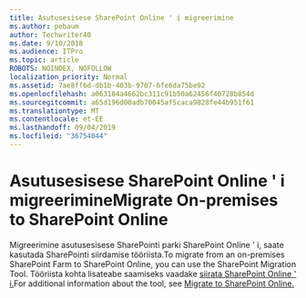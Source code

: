 ```yaml
---
title: Asutusesisese SharePoint Online ' i migreerimine
ms.author: pebaum
author: Techwriter40
ms.date: 9/10/2018
ms.audience: ITPro
ms.topic: article
ROBOTS: NOINDEX, NOFOLLOW
localization_priority: Normal
ms.assetid: 7ae8ff6d-db1b-403b-9707-6fe6da75be92
ms.openlocfilehash: a063184a4662bc311c91b50a62456f40728b854d
ms.sourcegitcommit: a65d196d00adb70045af5caca9828fe44b951f61
ms.translationtype: MT
ms.contentlocale: et-EE
ms.lasthandoff: 09/04/2019
ms.locfileid: "36754044"
---
```

# <a name="migrate-on-premises-to-sharepoint-online"></a><span data-ttu-id="32946-102">Asutusesisese SharePoint Online ' i migreerimine</span><span class="sxs-lookup"><span data-stu-id="32946-102">Migrate On-premises to SharePoint Online</span></span>

<span data-ttu-id="32946-103">Migreerimine asutusesisese SharePointi parki SharePoint Online ' i, saate kasutada SharePointi siirdamise tööriista.</span><span class="sxs-lookup"><span data-stu-id="32946-103">To migrate from an on-premises SharePoint Farm to SharePoint Online, you can use the SharePoint Migration Tool.</span></span> <span data-ttu-id="32946-104">Tööriista kohta lisateabe saamiseks vaadake [siirata SharePoint Online ' i.](https://go.microsoft.com/fwlink/?linkid=2019574)</span><span class="sxs-lookup"><span data-stu-id="32946-104">For additional information about the tool, see [Migrate to SharePoint Online.](https://go.microsoft.com/fwlink/?linkid=2019574)</span></span>
  

